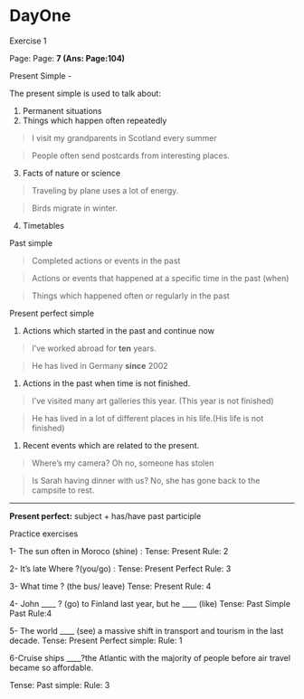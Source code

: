# DayOne

Exercise 1

Page: Page: **7 (Ans: Page:104)**

Present Simple - 

The present simple is used to talk about:

1. Permanent situations
2. Things which happen often repeatedly

> I visit my grandparents in Scotland every summer
> 

> People often send postcards from interesting places.
> 

 3. Facts of nature or science

> Traveling by plane uses a lot of energy.
> 

> Birds migrate in winter.
> 

 4. Timetables

Past simple

> Completed actions or events in the past
> 

> Actions or events that happened at a specific time in the past (when)
> 

> Things which happened often or regularly in the past
> 

Present perfect simple

1. Actions which started in the past and continue now

> I’ve worked abroad for **ten** years.
> 

> He has lived in Germany **since** 2002
> 
1. Actions in the past when time is not finished.

> I’ve visited many art galleries this year. (This year is not finished)
> 

> He has lived in a lot of different places in his life.(His life is not finished)
> 
1. Recent events which are related to the present.

> Where’s my camera? Oh no, someone has stolen
> 

> Is Sarah having dinner with us? No, she has gone  back to the campsite to rest.
> 

---

**Present perfect:** subject + has/have past participle

Practice exercises

1- The sun often            in Moroco (shine) : Tense: Present  Rule: 2

2- It’s late Where           ?(you/go) : Tense: Present Perfect Rule: 3

3- What time          ? (the bus/ leave) Tense: Present Rule: 4

4- John ____ ?  (go) to Finland last year, but he ____ (like) Tense: Past Simple Past    Rule:4

5- The world ____ (see) a massive shift in transport and tourism in the last decade. Tense: Present Perfect simple: Rule: 1

6-Cruise ships ____?the Atlantic with the majority of people before air travel became so affordable. 

Tense: Past simple: Rule: 3